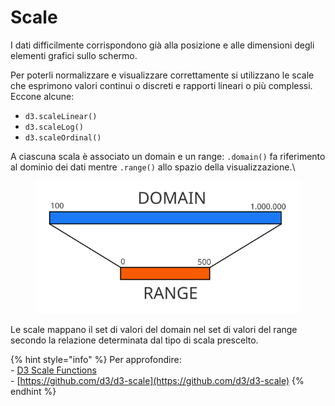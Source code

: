 # Scale

I dati difficilmente corrispondono già alla posizione e alle dimensioni degli elementi grafici sullo schermo.

Per poterli normalizzare e visualizzare correttamente si utilizzano le scale che esprimono valori continui o discreti e rapporti lineari o più complessi. Eccone alcune:

* `d3.scaleLinear()`
* `d3.scaleLog()`
* `d3.scaleOrdinal()`

A ciascuna scala è associato un domain e un range: `.domain()` fa riferimento al dominio dei dati mentre `.range()` allo spazio della visualizzazione.\


<figure><img src="../../.gitbook/assets/domain-range.svg" alt=""><figcaption></figcaption></figure>

Le scale mappano il set di valori del domain nel set di valori del range secondo la relazione determinata dal tipo di scala prescelto.

{% hint style="info" %}
Per approfondire:\
\- [D3 Scale Functions](https://www.d3indepth.com/scales/)\
\- [https://github.com/d3/d3-scale](https://github.com/d3/d3-scale)
{% endhint %}
